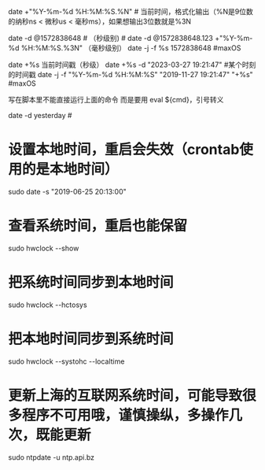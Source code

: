 date +"%Y-%m-%d %H:%M:%S.%N" # 当前时间，格式化输出（%N是9位数的纳秒ns < 微秒us < 毫秒ms），如果想输出3位数就是%3N

date -d @1572838648 # （秒级别)  # date -d @1572838648.123 +"%Y-%m-%d %H:%M:%S.%3N" （毫秒级别）
date -j -f %s 1572838648 #maxOS

date +%s 当前时间戳（秒级）
date +%s -d "2023-03-27 19:21:47" #某个时刻的时间戳
date -j -f "%Y-%m-%d %H:%M:%S" "2019-11-27 19:21:47" "+%s" #maxOS

写在脚本里不能直接运行上面的命令
而是要用 eval ${cmd}，引号转义

date -d yesterday # 

# 设置本地时间，重启会失效（crontab使用的是本地时间）
sudo date -s "2019-06-25 20:13:00"

# 查看系统时间，重启也能保留
sudo hwclock --show

# 把系统时间同步到本地时间
sudo hwclock --hctosys

# 把本地时间同步到系统时间
sudo hwclock --systohc --localtime

# 更新上海的互联网系统时间，可能导致很多程序不可用哦，谨慎操纵，多操作几次，既能更新
sudo ntpdate -u ntp.api.bz